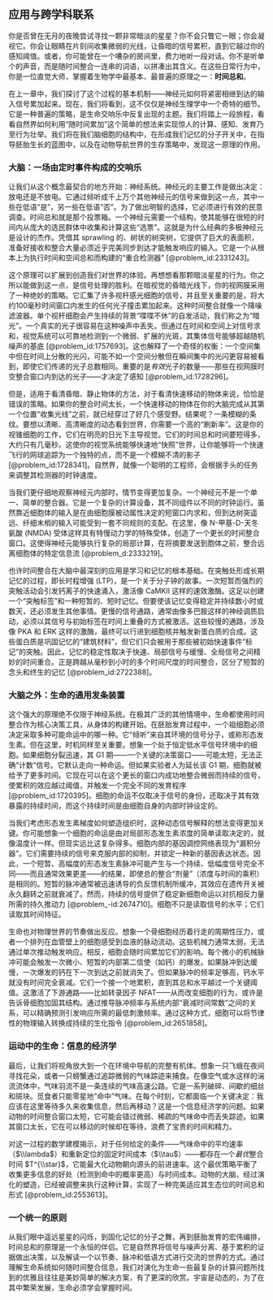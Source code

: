 ## 应用与跨学科联系

你是否曾在无月的夜晚尝试寻找一颗非常暗淡的星星？你不会只瞥它一眼；你会凝视它。你会让眼睛在片刻间收集微弱的光线，让昏暗的信号累积，直到它越过你的感知阈值。或者，你可能曾在一个嘈杂的房间里，费力地听一段对话。你不是听单个的声音，而是随时间整合一连串的词语，以拼凑出其含义。在这些日常行为中，你是一位直觉大师，掌握着生物学中最基本、最普遍的原理之一：**时间总和**。

在上一章中，我们探讨了这个过程的基本机制——神经元如何将紧密相继到达的输入信号累加起来。现在，我们将看到，这不仅仅是神经生理学中一个奇特的细节。它是一种普遍的策略，是生命交响乐中反复出现的主题。我们将踏上一段旅程，看看自然界如何利用“随时间累加”这个简单的想法来实现惊人的计算、感知、发育乃至行为壮举。我们将在我们脑细胞的结构中，在形成我们记忆的分子开关中，在指导胚胎生长的蓝图中，以及在动物导航世界的生存策略中，发现这一原理的作用。

### 大脑：一场由定时事件构成的交响乐

让我们从这个概念最契合的地方开始：神经系统。神经元的主要工作是做出决定：放电还是不放电。它通过倾听成千上万个其他神经元的信号来做到这一点，其中一些在低语“是”，另一些在低语“否”。为了做出明智的选择，它必须进行有效的民意调查。时间总和就是那个投票箱。一个神经元需要一个结构，使其能够在很短的时间内从庞大的选民群体中收集和计算这些“选票”。这就是为什么经典的多极神经元是设计的杰作。凭借其 sprawling 的、树状的树突树，它提供了巨大的表面积，准备好接收和整合大量必须近乎完美同步到达才能触发响应的输入。它是一个从根本上为执行时间和空间总和而构建的“重合检测器” [@problem_id:2331243]。

这个原理可以扩展到创造我们对世界的体验。再想想看那颗暗淡星星的行为。你之所以能做到这一点，是信号处理的胜利。在暗视觉的昏暗光线下，你的视网膜采用了一种绝妙的策略。它汇集了许多视杆感光细胞的信号，并且至关重要的是，将大约100毫秒时间窗口内发生的任何光子撞击累加起来。这种时间整合就像一个降噪滤波器。单个视杆细胞会产生持续的背景“喋喋不休”的自发活动，我们称之为“暗光”。一个真实的光子很容易在这种噪声中丢失。但通过在时间和空间上对信号求和，视觉系统可以可靠地检测到一个微弱、扩展的光斑，其集体信号能够超越随机噪声的基底 [@problem_id:1757693]。这也解释了一个奇怪的权衡：一个空间集中但在时间上分散的光闪，可能不如一个空间分散但在瞬间集中的光闪更容易被看到，即使它们传递的光子总数相同。重要的是*有效*光子的数量——那些在视网膜时空整合窗口内到达的光子——才决定了感知 [@problem_id:1728296]。

但是，适用于看清昏暗、静止物体的方法，对于看清快速移动的物体来说，恰恰是错误的策略。如果你的整合时间太长，一个快速移动的物体在你的大脑完成从其第一个位置“收集光线”之前，就已经穿过了好几个感受野。结果呢？一条模糊的条纹。要想以清晰、高清晰度的动态看到世界，你需要一个高的“刷新率”。这是你的视锥细胞的工作，它们在明亮的日光下主导视觉。它们的时间总和时间要短得多，大约只有几毫秒。这使你的视觉系统能够快速地“快照”世界，让你能够将一个快速飞行的网球追踪为一个独特的点，而不是一个模糊不清的影子 [@problem_id:1728341]。自然界，就像一个聪明的工程师，会根据手头的任务来调整其检测器的时钟速度。

当我们更仔细地观察神经元内部时，情节变得更加复杂。一个神经元不是一个单一、简单的整合器。它是一个复杂的计算设备，其不同组件以不同的时钟运行。虽然靠近细胞体的输入是在由细胞膜被动属性决定的短窗口内求和，但到达树突遥远、纤细末梢的输入可能受到一套不同规则的支配。在这里，像 N-甲基-D-天冬氨酸 (NMDA) 受体这样具有特慢动力学的特殊受体，创造了一个更长的时间整合窗口。这使得神经元能够执行复杂的局部计算，在将摘要发送到胞体之前，整合远离细胞体的特定信息流 [@problem_d:2333219]。

也许时间整合在大脑中最深刻的应用是学习和记忆的根本基础。在突触处形成长期记忆的过程，即长时程增强 (LTP)，是一个关于分子钟的故事。一次短暂而强烈的突触活动会引发钙离子的快速涌入，激活像 CaMKII 这样的速效激酶。这足以创建一个“突触标签”和一种短暂的、短时记忆。但要使该记忆变得稳定并持续数小时或数天，还必须发生其他事情。更慢的信号通路，通常由像多巴胺这样的神经调质启动，必须以其信号与初始标签在时间上重叠的方式被激活。这些较慢的通路，涉及像 PKA 和 ERK 这样的激酶，最终可以行进到细胞核并触发新蛋白质的合成。这些蛋白质是巩固记忆的“建筑材料”，但它们只会被用于那些被初始快速事件“标记”的突触。因此，记忆的稳定性取决于快速、局部信号与缓慢、全局信号之间精妙的时间重合。正是跨越从毫秒到小时的多个时间尺度的时间整合，区分了短暂的念头和终生的记忆 [@problem_id:2722388]。

### 大脑之外：生命的通用发条装置

这个强大的原理绝不仅限于神经系统。在极其广泛的其他情境中，生命都使用时间整合作为核心决策工具，从身体的构建开始。在胚胎发育过程中，一个祖细胞必须决定采取多种可能命运中的哪一种。它“倾听”来自其环境的信号分子，或称形态发生素。但在这里，时机同样至关重要。想象一个处于恒定低水平信号环境中的细胞。如果细胞分裂迅速，其 G1 期——一个关键的决策窗口——可能太短，无法正确“计数”信号。它默认走向一种命运。但如果实验者人为延长该 G1 期，细胞就被给予了更多时间。它现在可以在这个更长的窗口内成功地整合微弱而持续的信号，使累积的效应越过阈值，并触发一个完全不同的发育程序 [@problem_id:1720395]。细胞的命运不仅取决于信号的身份，还取决于其有效暴露的持续时间，而这个持续时间是由细胞自身的内部时钟设定的。

当我们考虑形态发生素梯度如何塑造组织时，这种动态信号解释的想法变得更加关键。你可能想象一个细胞的命运是由对局部形态发生素浓度的简单读取决定的，就像温度计一样。但现实远比这复杂得多。细胞内部的基因调控网络表现为“漏积分器”。它们需要持续的信号来克服内部的抑制，并锁定一种新的基因表达状态。因此，一个短暂、高幅度的形态发生素脉冲可能产生与一个持续、低幅度信号完全不同——而且通常效果更差——的结果，即使总的整合“剂量”（浓度与时间的乘积）是相同的。短暂的脉冲通常被迅速诱导的负反馈机制所缓冲，其效应在遗传开关被永久翻转之前就衰减了。然而，持续的信号提供了稳定新细胞命运以对抗相反力量所需的持久推动力 [@problem_-id:2674710]。细胞不只是读取信号的水平；它们读取其时间特征。

生命也对物理世界的节奏做出反应。想象一个骨细胞经历着行走的周期性压力，或者一个排列在血管壁上的细胞感受到血液的脉动流动。这些机械力通常太弱，无法通过单次推动触发响应。相反，细胞会随时间累加它们的影响。每个微小的机械脉冲可能会触发一次微小、短暂的内部第二信使（如钙）的爆发。如果脉冲到达缓慢，一次爆发的钙在下一次到达之前就消失了。但如果脉冲的频率足够高，钙水平就没有时间完全衰减。它们一个接一个地累积，直到其总和水平越过一个关键阈值。这激活了下游通路——比如转录因子 NFAT——从而改变细胞的行为，或许是告诉骨细胞加固其结构。通过推导脉冲频率与系统内部“衰减时间常数”之间的关系，可以精确预测引发响应所需的最低刺激频率。通过这种方式，细胞可以将节律性的物理输入转换成持续的生化指令 [@problem_id:2651858]。

### 运动中的生命：信息的经济学

最后，让我们将视角放大到一个在环境中导航的完整有机体。想象一只飞蛾在夜间寻找花朵，或者一只螃蟹通过追踪微弱的气味踪迹来捕食。在像空气或水这样的湍流流体中，气味羽流不是一条连续的气味高速公路。它是一系列破碎、间歇的细丝和斑块。觅食者只能零星地“命中”气味。在每个时刻，它都面临一个关键决定：我应该在这里等待多久来收集信息，然后再移动？这是一个信息经济学的问题。如果动物的时间整合窗口太短，它可能会错过微弱、稀疏的气味命中而丢失踪迹。如果其窗口太长，它在可以移动的时候却在等待，浪费了宝贵的时间和精力。

对这一过程的数学建模揭示，对于任何给定的条件——气味命中的平均速率（$\\lambda$）和重新定位的固定时间成本（$\\tau$）——都存在一个*最优*整合时间 $T^{\\star}$，它能最大化动物朝向源头的前进速率。这个最优策略平衡了收集更多信息的好处（检测到命中的概率更高）与时间成本。动物的大脑，经过演化的塑造，已经被调整来执行这种计算，实现了一种完美适应其生态位的时间总和形式 [@problem_id:2553613]。

### 一个统一的原则

从我们眼中遥远星星的闪烁，到固化记忆的分子之舞，再到胚胎发育的宏伟编排，时间总和的原理是一个永恒的伴侣。它是自然界将信号与噪声分离、基于累积的证据做出决策，以及解读一个以节奏、脉冲和低语方式进行交流的世界的方式。通过理解生命系统如何随时间整合信息，我们对演化为生命一些最复杂的计算问题所找到的优雅且往往是美妙简单的解决方案，有了更深的欣赏。宇宙是动态的，为了在其中繁荣发展，生命必须学会掌握时间。